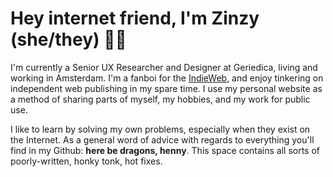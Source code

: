 # Hey internet friend, I'm Zinzy (she/they) 👋🏽

I'm currently a Senior UX Researcher and Designer at Geriedica, living and working in Amsterdam. I'm a fanboi for the [IndieWeb](https://indieweb.org/), and enjoy tinkering on independent web publishing in my spare time. I use my personal website as a method of sharing parts of myself, my hobbies, and my work for public use. 

I like to learn by solving my own problems, especially when they exist on the Internet. As a general word of advice with regards to everything you'll find in my Github: **here be dragons, henny**. This space contains all sorts of poorly-written, honky tonk, hot fixes.

<!---
zinzy/zinzy is a ✨ special ✨ repository because its `README.md` (this file) appears on your GitHub profile.
You can click the Preview link to take a look at your changes.
--->
